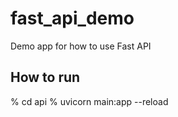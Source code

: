 # fast_api_demo
Demo app for how to use Fast API

## How to run
% cd api
% uvicorn main:app --reload

